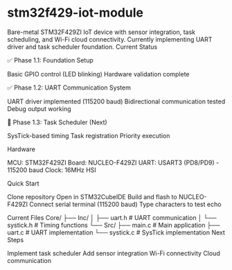 # stm32f429-iot-module

Bare-metal STM32F429ZI IoT device with sensor integration, task scheduling, and Wi-Fi cloud connectivity. Currently implementing UART driver and task scheduler foundation.
Current Status

✅ Phase 1.1: Foundation Setup

Basic GPIO control (LED blinking)
Hardware validation complete


✅ Phase 1.2: UART Communication System

UART driver implemented (115200 baud)
Bidirectional communication tested
Debug output working


🚧 Phase 1.3: Task Scheduler (Next)

SysTick-based timing
Task registration
Priority execution



Hardware

MCU: STM32F429ZI
Board: NUCLEO-F429ZI
UART: USART3 (PD8/PD9) - 115200 baud
Clock: 16MHz HSI

Quick Start

Clone repository
Open in STM32CubeIDE
Build and flash to NUCLEO-F429ZI
Connect serial terminal (115200 baud)
Type characters to test echo

Current Files
Core/
├── Inc/
│   ├── uart.h        # UART communication
│   └── systick.h     # Timing functions
└── Src/
    ├── main.c        # Main application
    ├── uart.c        # UART implementation
    └── systick.c     # SysTick implementation
Next Steps

Implement task scheduler
Add sensor integration
Wi-Fi connectivity
Cloud communication
